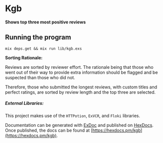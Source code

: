 # Kgb

**Shows top three most positive reviews**

## Running the program
```
mix deps.get && mix run lib/kgb.exs
```

**Sorting Rationale:**

Reviews are sorted by reviewer effort.  The rationale being that those who went out of their way to provide extra information should be flagged and be suspected than those who did not.

Therefore, those who submitted the longest reviews, with custom titles and perfect ratings, are sorted by review length and the top three are selected.

##### External Libraries:
This project makes use of the `HTTPotion`, `ExVCR`, and `Floki` libraries.

Documentation can be generated with [ExDoc](https://github.com/elixir-lang/ex_doc)
and published on [HexDocs](https://hexdocs.pm). Once published, the docs can
be found at [https://hexdocs.pm/kgb](https://hexdocs.pm/kgb).

